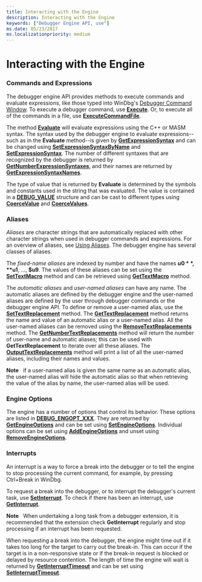 ```yaml
---
title: Interacting with the Engine
description: Interacting with the Engine
keywords: ["Debugger Engine API, use"]
ms.date: 05/23/2017
ms.localizationpriority: medium
---
```


# Interacting with the Engine


### <span id="commands_and_expressions"></span><span id="COMMANDS_AND_EXPRESSIONS"></span>Commands and Expressions

The debugger engine API provides methods to execute commands and evaluate expressions, like those typed into WinDbg's [Debugger Command Window](the-debugger-command-window.md). To execute a debugger command, use [**Execute**](/windows-hardware/drivers/ddi/dbgeng/nf-dbgeng-idebugcontrol3-execute). Or, to execute all of the commands in a file, use [**ExecuteCommandFile**](/windows-hardware/drivers/ddi/dbgeng/nf-dbgeng-idebugcontrol3-executecommandfile).

The method [**Evaluate**](/windows-hardware/drivers/ddi/dbgeng/nf-dbgeng-idebugcontrol3-evaluate) will evaluate expressions using the C++ or MASM syntax. The syntax used by the debugger engine to evaluate expressions--such as in the **Evaluate** method--is given by [**GetExpressionSyntax**](/windows-hardware/drivers/ddi/dbgeng/nf-dbgeng-idebugcontrol3-getexpressionsyntax) and can be changed using [**SetExpressionSyntaxByName**](/windows-hardware/drivers/ddi/dbgeng/nf-dbgeng-idebugcontrol3-setexpressionsyntaxbyname) and [**SetExpressionSyntax**](/windows-hardware/drivers/ddi/dbgeng/nf-dbgeng-idebugcontrol3-setexpressionsyntax). The number of different syntaxes that are recognized by the debugger is returned by [**GetNumberExpressionSyntaxes**](/windows-hardware/drivers/ddi/dbgeng/nf-dbgeng-idebugcontrol3-getnumberexpressionsyntaxes), and their names are returned by [**GetExpressionSyntaxNames**](/windows-hardware/drivers/ddi/dbgeng/nf-dbgeng-idebugcontrol3-getexpressionsyntaxnames).

The type of value that is returned by **Evaluate** is determined by the symbols and constants used in the string that was evaluated. The value is contained in a [**DEBUG\_VALUE**](/windows-hardware/drivers/ddi/dbgeng/ns-dbgeng-_debug_value) structure and can be cast to different types using [**CoerceValue**](/windows-hardware/drivers/ddi/dbgeng/nf-dbgeng-idebugcontrol3-coercevalue) and [**CoerceValues**](/windows-hardware/drivers/ddi/dbgeng/nf-dbgeng-idebugcontrol3-coercevalues).

### <span id="aliases"></span><span id="ALIASES"></span>Aliases

*Aliases* are character strings that are automatically replaced with other character strings when used in debugger commands and expressions. For an overview of aliases, see [Using Aliases](using-aliases.md). The debugger engine has several classes of aliases.

The *fixed-name aliases* are indexed by number and have the names **$u0**, **$u1**, ..., **$u9**. The values of these aliases can be set using the [**SetTextMacro**](/windows-hardware/drivers/ddi/dbgeng/nf-dbgeng-idebugcontrol3-settextmacro) method and can be retrieved using [**GetTextMacro**](/windows-hardware/drivers/ddi/dbgeng/nf-dbgeng-idebugcontrol3-gettextmacro) method.

The *automatic aliases* and *user-named aliases* can have any name. The automatic aliases are defined by the debugger engine and the user-named aliases are defined by the user through debugger commands or the debugger engine API. To define or remove a user-named alias, use the [**SetTextReplacement**](/windows-hardware/drivers/ddi/dbgeng/nf-dbgeng-idebugcontrol3-settextreplacement) method. The [**GetTextReplacement**](/windows-hardware/drivers/ddi/dbgeng/nf-dbgeng-idebugcontrol3-gettextreplacement) method returns the name and value of an automatic alias or a user-named alias. All the user-named aliases can be removed using the [**RemoveTextReplacements**](/windows-hardware/drivers/ddi/dbgeng/nf-dbgeng-idebugcontrol3-removetextreplacements) method. The [**GetNumberTextReplacements**](/windows-hardware/drivers/ddi/dbgeng/nf-dbgeng-idebugcontrol3-getnumbertextreplacements) method will return the number of user-name and automatic aliases; this can be used with **GetTextReplacement** to iterate over all these aliases. The [**OutputTextReplacements**](/windows-hardware/drivers/ddi/dbgeng/nf-dbgeng-idebugcontrol3-outputtextreplacements) method will print a list of all the user-named aliases, including their names and values.

**Note**   if a user-named alias is given the same name as an automatic alias, the user-named alias will hide the automatic alias so that when retrieving the value of the alias by name, the user-named alias will be used.

 

### <span id="engine_options"></span><span id="ENGINE_OPTIONS"></span>Engine Options

The engine has a number of options that control its behavior. These options are listed in [**DEBUG\_ENGOPT\_XXX**](/previous-versions/ff541475(v=vs.85)). They are returned by [**GetEngineOptions**](/windows-hardware/drivers/ddi/dbgeng/nf-dbgeng-idebugcontrol3-getengineoptions) and can be set using [**SetEngineOptions**](/windows-hardware/drivers/ddi/dbgeng/nf-dbgeng-idebugcontrol3-setengineoptions). Individual options can be set using [**AddEngineOptions**](/windows-hardware/drivers/ddi/dbgeng/nf-dbgeng-idebugcontrol3-addengineoptions) and unset using [**RemoveEngineOptions**](/windows-hardware/drivers/ddi/dbgeng/nf-dbgeng-idebugcontrol3-removeengineoptions).

### <span id="interrupts"></span><span id="INTERRUPTS"></span>Interrupts

An interrupt is a way to force a break into the debugger or to tell the engine to stop processing the current command, for example, by pressing Ctrl+Break in WinDbg.

To request a break into the debugger, or to interrupt the debugger's current task, use [**SetInterrupt**](/windows-hardware/drivers/ddi/dbgeng/nf-dbgeng-idebugcontrol3-setinterrupt). To check if there has been an interrupt, use [**GetInterrupt**](/windows-hardware/drivers/ddi/dbgeng/nf-dbgeng-idebugcontrol3-getinterrupt).

**Note**   When undertaking a long task from a debugger extension, it is recommended that the extension check **GetInterrupt** regularly and stop processing if an interrupt has been requested.

 

When requesting a break into the debugger, the engine might time out if it takes too long for the target to carry out the break-in. This can occur if the target is in a non-responsive state or if the break-in request is blocked or delayed by resource contention. The length of time the engine will wait is returned by [**GetInterruptTimeout**](/windows-hardware/drivers/ddi/dbgeng/nf-dbgeng-idebugcontrol3-getinterrupttimeout) and can be set using [**SetInterruptTimeout**](/windows-hardware/drivers/ddi/dbgeng/nf-dbgeng-idebugcontrol3-setinterrupttimeout).

 

